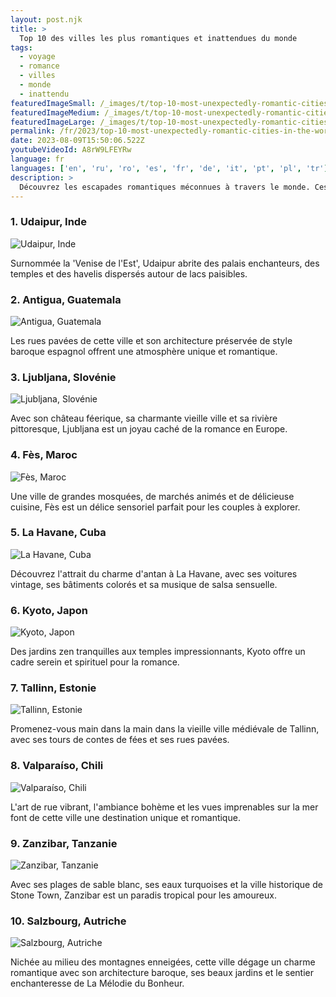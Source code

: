 ```yaml
---
layout: post.njk
title: >
  Top 10 des villes les plus romantiques et inattendues du monde
tags:
  - voyage
  - romance
  - villes
  - monde
  - inattendu
featuredImageSmall: /_images/t/top-10-most-unexpectedly-romantic-cities-in-the-world-cover-fr-small.webp
featuredImageMedium: /_images/t/top-10-most-unexpectedly-romantic-cities-in-the-world-cover-fr-medium.webp
featuredImageLarge: /_images/t/top-10-most-unexpectedly-romantic-cities-in-the-world-cover-fr-large.webp
permalink: /fr/2023/top-10-most-unexpectedly-romantic-cities-in-the-world.html
date: 2023-08-09T15:50:06.522Z
youtubeVideoId: A8rW9LFEYRw
language: fr
languages: ['en', 'ru', 'ro', 'es', 'fr', 'de', 'it', 'pt', 'pl', 'tr']
description: >
  Découvrez les escapades romantiques méconnues à travers le monde. Ces villes ne sont peut-être pas les premières auxquelles vous pensez en matière de romance, mais leur charme unique et leur beauté en font un cadre parfait pour une aventure remplie d'amour.
---
```


### 1. Udaipur, Inde

![Udaipur, Inde](/_images/e/e21c29e7ba0165ef35dcc7b8c850a0bb-medium.webp)

Surnommée la 'Venise de l'Est', Udaipur abrite des palais enchanteurs, des temples et des havelis dispersés autour de lacs paisibles.

### 2. Antigua, Guatemala

![Antigua, Guatemala](/_images/a/a3743ed0b0b386593be9778f11072d5b-medium.webp)

Les rues pavées de cette ville et son architecture préservée de style baroque espagnol offrent une atmosphère unique et romantique.

### 3. Ljubljana, Slovénie

![Ljubljana, Slovénie](/_images/1/185701de60788dfe61f1f8b4baac4aaf-medium.webp)

Avec son château féerique, sa charmante vieille ville et sa rivière pittoresque, Ljubljana est un joyau caché de la romance en Europe.

### 4. Fès, Maroc

![Fès, Maroc](/_images/c/cb6c100d07e07dbc544a3a467342c18b-medium.webp)

Une ville de grandes mosquées, de marchés animés et de délicieuse cuisine, Fès est un délice sensoriel parfait pour les couples à explorer.

### 5. La Havane, Cuba

![La Havane, Cuba](/_images/c/cf4586c671dfddf4d269f4311f7b16fb-medium.webp)

Découvrez l'attrait du charme d'antan à La Havane, avec ses voitures vintage, ses bâtiments colorés et sa musique de salsa sensuelle.

### 6. Kyoto, Japon

![Kyoto, Japon](/_images/a/a46a4896d5a7099d5b79f1f2913626cd-medium.webp)

Des jardins zen tranquilles aux temples impressionnants, Kyoto offre un cadre serein et spirituel pour la romance.

### 7. Tallinn, Estonie

![Tallinn, Estonie](/_images/e/e93b6c3c5f8d9ab6b6cd07a38a026c58-medium.webp)

Promenez-vous main dans la main dans la vieille ville médiévale de Tallinn, avec ses tours de contes de fées et ses rues pavées.

### 8. Valparaíso, Chili

![Valparaíso, Chili](/_images/7/7557cea9ee04aa7409c7a842ace1a31c-medium.webp)

L'art de rue vibrant, l'ambiance bohème et les vues imprenables sur la mer font de cette ville une destination unique et romantique.

### 9. Zanzibar, Tanzanie

![Zanzibar, Tanzanie](/_images/1/181ae666811caf18e20dd8e236ea4bee-medium.webp)

Avec ses plages de sable blanc, ses eaux turquoises et la ville historique de Stone Town, Zanzibar est un paradis tropical pour les amoureux.

### 10. Salzbourg, Autriche

![Salzbourg, Autriche](/_images/4/4961f521644d646cf30aeeb030239fef-medium.webp)

Nichée au milieu des montagnes enneigées, cette ville dégage un charme romantique avec son architecture baroque, ses beaux jardins et le sentier enchanteresse de La Mélodie du Bonheur.

